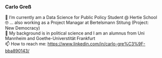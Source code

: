 ### Carlo Greß

🔭 I’m currently am a Data Science for Public Policy Student @ Hertie School <br>
🤓 ... also working as a Project Managar at Bertelsmann Stitung (Project: New Democracy) <br>
💬 My background is in political science and I am an alumnus from Uni Mannheim and Goethe-Universtität Frankfurt <br>
📫 How to reach me: https://www.linkedin.com/in/carlo-gre%C3%9F-bba890143/ <br>

<!--
**carlo-gress/carlo-gress** is a ✨ _special_ ✨ repository because its `README.md` (this file) appears on your GitHub profile.

Here are some ideas to get you started:

- 
- 🌱 I’m currently learning ...
- 👯 I’m looking to collaborate on ...
- 🤔 I’m looking for help with ...
- 💬 Ask me about ...
- 📫 How to reach me: ...
- 😄 Pronouns: ...
- ⚡ Fun fact: ...
-->
